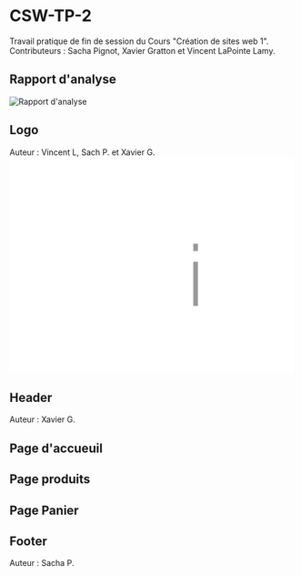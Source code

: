 # CSW-TP-2

Travail pratique de fin de session du Cours "Création de sites web 1".
Contributeurs : Sacha Pignot, Xavier Gratton et Vincent LaPointe Lamy.

## Rapport d'analyse

![Rapport d'analyse](https://docs.google.com/document/d/16RbdnpqnGW5IlZUCs_u6v_nDFxgupDR5H4xrnmWySuY/edit?usp=sharing)

## Logo

Auteur : Vincent L, Sach P. et Xavier G.
![Logo Luxtic](assets/img/logo-luxtic-v2.png)

## Header

Auteur : Xavier G.

## Page d'accueuil

## Page produits

## Page Panier

## Footer

Auteur : Sacha P.
